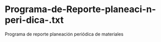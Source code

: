 # Programa-de-Reporte-planeaci-n-peri-dica-.txt
Programa de reporte planeación periódica de materiales
